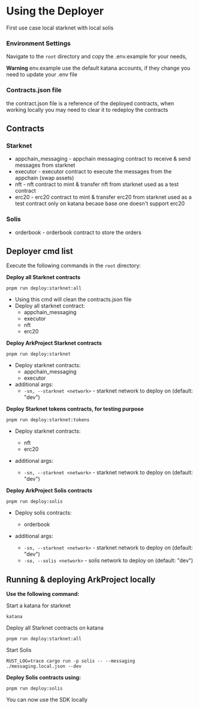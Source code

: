 # Using the Deployer

First use case local starknet with local solis

### Environment Settings

Navigate to the `root` directory and copy the .env.example for your needs,

**Warning** env.example use the default katana accounts, if they change you need to update your .env file

### Contracts.json file

the contract.json file is a reference of the deployed contracts, when working locally you may need to clear it to redeploy the contracts

## Contracts

### Starknet

- appchain_messaging - appchain messaging contract to receive & send messages from starknet
- executor - executor contract to execute the messages from the appchain (swap assets)
- nft - nft contract to mint & transfer nft from starknet used as a test contract
- erc20 - erc20 contract to mint & transfer erc20 from starknet used as a test contract only on katana becase base one doesn't support erc20

### Solis

- orderbook - orderbook contract to store the orders

## Deployer cmd list

Execute the following commands in the `root` directory:

**Deploy all Starknet contracts**

`pnpm run deploy:starknet:all`

- Using this cmd will clean the contracts.json file
- Deploy all starknet contract:
  - appchain_messaging
  - executor
  - nft
  - erc20

**Deploy ArkProject Starknet contracts**

`pnpm run deploy:starknet`

- Deploy starknet contracts:
  - appchain_messaging
  - executor
- additional args:
  - `-sn, --starknet <network>` - starknet network to deploy on (default: "dev")

**Deploy Starknet tokens contracts, for testing purpose**

`pnpm run deploy:starknet:tokens`

- Deploy starknet contracts:

  - nft
  - erc20

- additional args:
  - `-sn, --starknet <network>` - starknet network to deploy on (default: "dev")

**Deploy ArkProject Solis contracts**

`pnpm run deploy:solis`

- Deploy solis contracts:

  - orderbook

- additional args:
  - `-sn, --starknet <network>` - starknet network to deploy on (default: "dev")
  - `-so, --solis <network>` - solis network to deploy on (default: "dev")

## Running & deploying ArkProject locally

**Use the following command:**

Start a katana for starknet

`katana`

Deploy all Starknet contracts on katana

`pnpm run deploy:starknet:all`

Start Solis

`RUST_LOG=trace cargo run -p solis -- --messaging ./messaging.local.json --dev`

**Deploy Solis contracts using:**

`pnpm run deploy:solis`

You can now use the SDK locally
